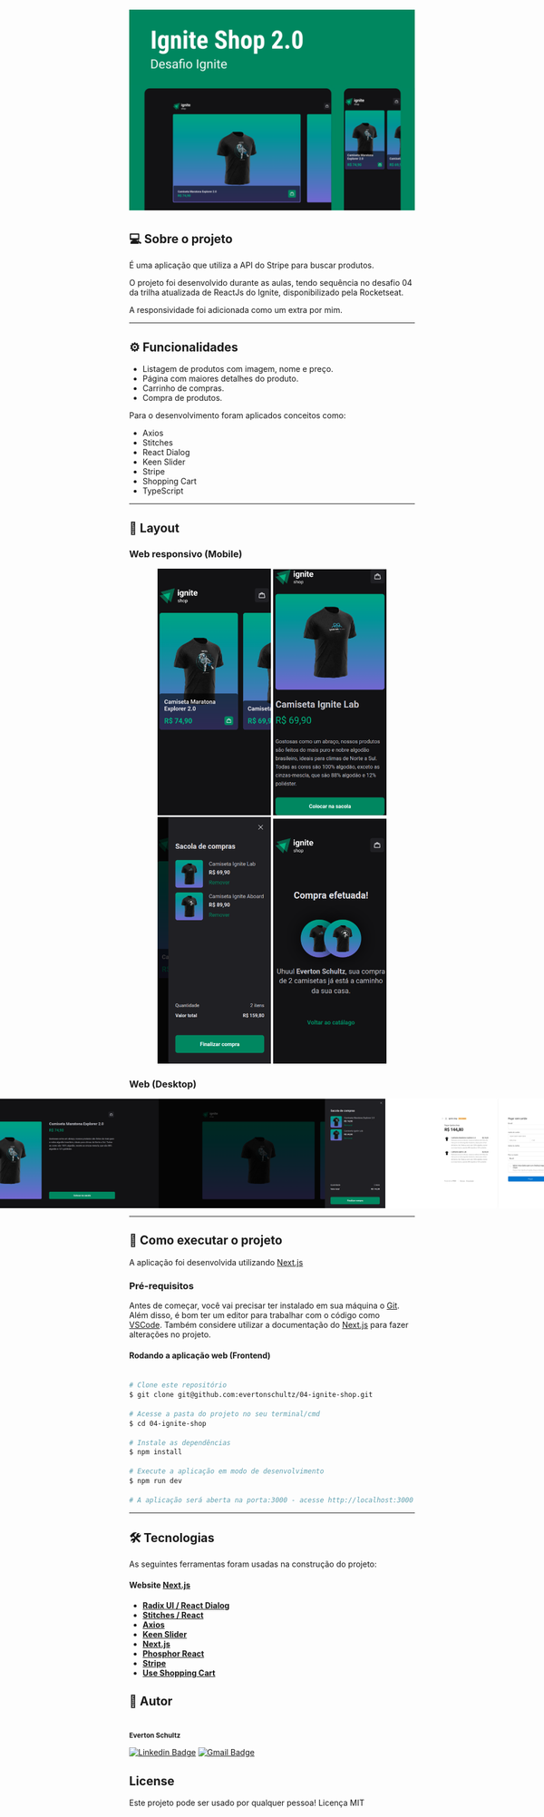 <h1 align="center">
  <img alt="Ignite Shop" title="#Ignite Shop" src="./Capa.png" />
</h1>

## 💻 Sobre o projeto

<p>É uma aplicação que utiliza a API do Stripe para buscar produtos.</p>
<p>O projeto foi desenvolvido durante as aulas, tendo sequência no desafio 04 da trilha atualizada de ReactJs do Ignite, disponibilizado pela Rocketseat.</p>
<p>A responsividade foi adicionada como um extra por mim.</p>

---

## ⚙️ Funcionalidades

- Listagem de produtos com imagem, nome e preço.
- Página com maiores detalhes do produto.
- Carrinho de compras.
- Compra de produtos.

Para o desenvolvimento foram aplicados conceitos como:
- Axios
- Stitches
- React Dialog
- Keen Slider
- Stripe
- Shopping Cart
- TypeScript

---

## 🎨 Layout

### Web responsivo (Mobile)

<p align="center">
  <img alt="IgniteShop" title="#IgniteShop" src="./src/assets/layout/home-mobile.png" width="200px">

  <img alt="IgniteShop" title="#IgniteShop" src="./src/assets/layout/product-mobile.png" width="200px">

  <img alt="IgniteShop" title="#IgniteShop" src="./src/assets/layout/cart-mobile.png" width="200px">

  <img alt="IgniteShop" title="#IgniteShop" src="./src/assets/layout/success-mobile.png" width="200px">
</p>

### Web (Desktop)

<p align="center" style="display: flex; align-items: flex-start; justify-content: center;">
  <img alt="GithubBlog" title="#GithubBlog" src="./src/assets/layout/home.png" width="400px">

  <img alt="GithubBlog" title="#GithubBlog" src="./src/assets/layout/product.png" width="400px">

  <img alt="GithubBlog" title="#GithubBlog" src="./src/assets/layout/cart.png" width="400px">

  <img alt="GithubBlog" title="#GithubBlog" src="./src/assets/layout/payment.png" width="400px">

  <img alt="GithubBlog" title="#GithubBlog" src="./src/assets/layout/success.png" width="400px">
</p>

---

## 🚀 Como executar o projeto
A aplicação foi desenvolvida utilizando [Next.js](https://nextjs.org/docs/getting-started)

### Pré-requisitos
Antes de começar, você vai precisar ter instalado em sua máquina o [Git](https://git-scm.com). Além disso, é bom ter um editor para trabalhar com o código como [VSCode](https://code.visualstudio.com/). Também considere utilizar a documentação do [Next.js](https://nextjs.org/docs/getting-started) para fazer alterações no projeto.

#### Rodando a aplicação web (Frontend)
```bash

# Clone este repositório
$ git clone git@github.com:evertonschultz/04-ignite-shop.git

# Acesse a pasta do projeto no seu terminal/cmd
$ cd 04-ignite-shop

# Instale as dependências
$ npm install

# Execute a aplicação em modo de desenvolvimento
$ npm run dev

# A aplicação será aberta na porta:3000 - acesse http://localhost:3000

```

---

## 🛠 Tecnologias
As seguintes ferramentas foram usadas na construção do projeto:

#### **Website**  [Next.js](https://nextjs.org/docs/getting-started)

-   **[Radix UI / React Dialog](https://www.radix-ui.com/docs/primitives/components/dialog)**
-   **[Stitches / React](https://stitches.dev/docs/installation)**
-   **[Axios](https://axios-http.com/ptbr/docs/intro)**
-   **[Keen Slider](https://keen-slider.io/)**
-   **[Next.js](https://nextjs.org/docs/getting-started)**
-   **[Phosphor React](https://phosphoricons.com/)**
-   **[Stripe](https://stripe.com/br)**
-   **[Use Shopping Cart](https://useshoppingcart.com/docs/)**

## 🦸 Autor
<img style="border-radius: 50%;" src="https://avatars.githubusercontent.com/u/19807265?v=4" width="100px;" alt=""/>
 <br />
 <sub><b>Everton Schultz</b></sub></a>
 <br />

[![Linkedin Badge](https://img.shields.io/badge/-Everton-blue?style=flat-square&logo=Linkedin&logoColor=white&link=https://www.linkedin.com/in/https://www.linkedin.com/in/%C3%A9verton-schultz-824a1612b/)](https://www.linkedin.com/in/https://www.linkedin.com/in/%C3%A9verton-schultz-824a1612b/)
[![Gmail Badge](https://img.shields.io/badge/-evertonf.m.schultz98@gmail.com-c14438?style=flat-square&logo=Gmail&logoColor=white&link=mailto:evertonf.m.schultz98@gmail.com)](mailto:evertonf.m.schultz98@gmail.com)

## License
Este projeto pode ser usado por qualquer pessoa! Licença MIT

